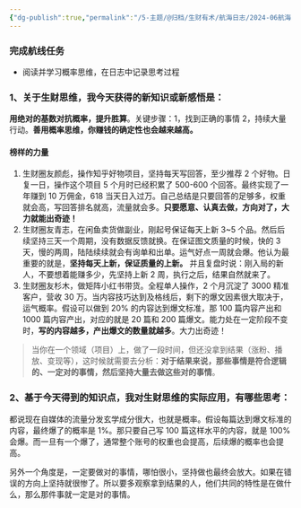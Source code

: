 ```yaml
---
{"dg-publish":true,"permalink":"/5-主题/@归档/生财有术/航海日志/2024-06航海「生财思维课」/航海日志-生财思维课-2024-06-17 概率思维/","tags":["生财有术","航海日志","生财思维课"],"noteIcon":"1","created":"2024-06-17","updated":"2024-06-17"}
---
```



### 完成航线任务

- 阅读并学习概率思维，在日志中记录思考过程

### 1、关于生财思维，我今天获得的新知识或新感悟是：

**用绝对的基数对抗概率，提升胜算**。关键步骤：1，找到正确的事情 2，持续大量行动。**善用概率思维，你赚钱的确定性也会越来越高。**

#### 榜样的力量

1. 生财圈友颜彪，操作知乎好物项目，坚持每天写回答，至少推荐 2 个好物。日复一日，操作这个项目 5 个月时已经积累了 500-600 个回答。最终实现了一年赚到 10 万佣金，618 当天日入过万。自己总结是只要回答的足够多，权重就会高，写回答排名就高，流量就会多。**只要愿意、认真去做，方向对了，大力就能出奇迹！**
2. 生财圈友青志，在闲鱼卖货做副业，刚起号保证每天上新 3~5 个品。然后后续坚持三天一个周期，没有数据反馈就换。在保证图文质量的时候，快的 3 天，慢的两周，陆陆续续就会有询单和出单。运气好点一周就会爆。他认为最重要的就是，**坚持每天上新，保证质量的上新。** 并且复盘时说：刚入局的新人，不要想着能赚多少，先坚持上新 2 周，执行之后，结果自然就来了。
3. 生财圈友杉木，做矩阵小红书带货。全程单人操作，2 个月沉淀了 3000 精准客户，营收 30 万。当内容技巧达到及格线后，剩下的爆文因素很大取决于，运气概率。假设可以做到 20% 的内容达到爆文标准，那 100 篇内容产出和 1000 篇内容产出，对应的就是 20 篇和 200 篇爆文。能力处在一定阶段不变时，**写的内容越多，产出爆文的数量就越多**。大力出奇迹！

> 当你在一个领域（项目）上，做了一段时间，但还没拿到结果（涨粉、播放、变现等），这时候就需要去分析：**对于结果来说，那些事情是符合逻辑的、一定对的事情，然后坚持大量去做这些对的事情**。

### 2、基于今天得到的知识点，我对生财思维的实际应用，有哪些思考：

都说现在自媒体的流量分发玄学成分很大，也就是概率。假设每篇达到爆文标准的内容，最终爆了的概率是 1%。那只要自己写 100 篇这样水平的内容，就是 100% 会爆。而一旦有一个爆了，通常整个账号的权重也会提高，后续爆的概率也会提高。

另外一个角度是，一定要做对的事情，哪怕很小，坚持做也最终会放大。如果在错误的方向上坚持就很惨了。所以要多观察拿到结果的人，他们共同的特性是在做什么，那么那件事就一定是对的事情。